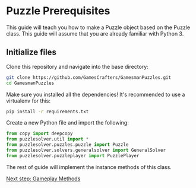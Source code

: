 # Puzzle Prerequisites
This guide will teach you how to make a Puzzle object based on the Puzzle class. This guide will assume that you are already familiar with Python 3.

## Initialize files
Clone this repository and navigate into the base directory: 

```bash
git clone https://github.com/GamesCrafters/GamesmanPuzzles.git
cd GamesmanPuzzles
```

Make sure you installed all the dependencies! It's recommended to use a virtualenv for this:
```bash
pip install -r requirements.txt
```

Create a new Python file and import the following:
```python
from copy import deepcopy
from puzzlesolver.util import *
from puzzlesolver.puzzles.puzzle import Puzzle
from puzzlesolver.solvers.generalsolver import GeneralSolver
from puzzlesolver.puzzleplayer import PuzzlePlayer
```

The rest of guide will implement the instance methods of this class.

[Next step: Gameplay Methods](1_Gameplay_Methods.md)
